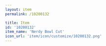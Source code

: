 ```yaml
---
layout: item
permalink: /10200132

title: Item
id: '10200132'
item_name: 'Nerdy Bowl Cut'
icon_url: 'item/icon/customize/10200132.png'
---
```

